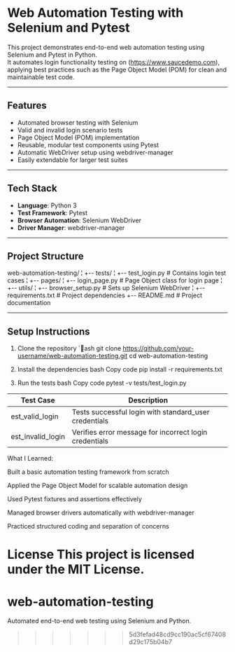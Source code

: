 # Web Automation Testing with Selenium and Pytest

This project demonstrates end-to-end web automation testing using Selenium and Pytest in Python.  
It automates login functionality testing on (https://www.saucedemo.com), applying best practices such as the Page Object Model (POM) for clean and maintainable test code.

---

## Features

- Automated browser testing with Selenium
- Valid and invalid login scenario tests
- Page Object Model (POM) implementation
- Reusable, modular test components using Pytest
- Automatic WebDriver setup using webdriver-manager
- Easily extendable for larger test suites

---

## Tech Stack

- **Language**: Python 3
- **Test Framework**: Pytest
- **Browser Automation**: Selenium WebDriver
- **Driver Manager**: webdriver-manager

---

## Project Structure

web-automation-testing/
¦
+-- tests/
¦ +-- test_login.py # Contains login test cases
¦
+-- pages/
¦ +-- login_page.py # Page Object class for login page
¦
+-- utils/
¦ +-- browser_setup.py # Sets up Selenium WebDriver
¦
+-- requirements.txt # Project dependencies
+-- README.md # Project documentation


---

## Setup Instructions

1. Clone the repository
`ash
git clone https://github.com/your-username/web-automation-testing.git
cd web-automation-testing

2. Install the dependencies
bash
Copy code
pip install -r requirements.txt

3. Run the tests
bash
Copy code
pytest -v tests/test_login.py


| Test Case            | Description                                            |
| -------------------- | ------------------------------------------------------ |
| 	est_valid_login   | Tests successful login with standard\_user credentials |
| 	est_invalid_login | Verifies error message for incorrect login credentials |


What I Learned:

Built a basic automation testing framework from scratch

Applied the Page Object Model for scalable automation design

Used Pytest fixtures and assertions effectively

Managed browser drivers automatically with webdriver-manager

Practiced structured coding and separation of concerns


License
This project is licensed under the MIT License.
=======
# web-automation-testing
Automated end-to-end web testing using Selenium and Python.
>>>>>>> 5d3fefad48cd9cc190ac5cf67408d29c175b04b7

